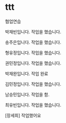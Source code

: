 # ttt

협업연습


박재빈입니다.
작업을 했습니다.


송주은입니다.
작업을 했습니다.


형유정입니다.
작업을 했습니다.


권민정입니다.
작업을 했습니다.


박재완입니다.
작업 완료

김민정입니다.
작업을 했습니다.

남승민입니다.
작업을 함.

최유빈입니다.
작업을 했습니다.

[장세희]
작업했어요





